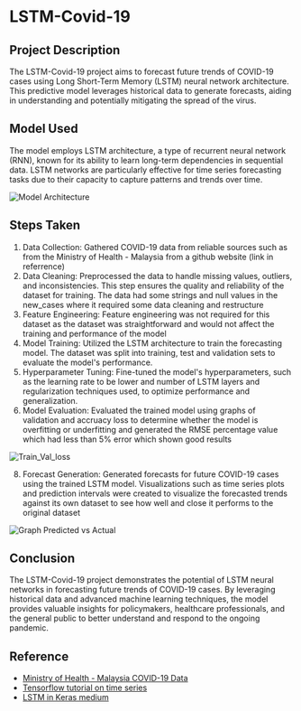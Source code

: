 # LSTM-Covid-19

## Project Description
The LSTM-Covid-19 project aims to forecast future trends of COVID-19 cases using Long Short-Term Memory (LSTM) neural network architecture. This predictive model leverages historical data to generate forecasts, aiding in understanding and potentially mitigating the spread of the virus.

## Model Used
The model employs LSTM architecture, a type of recurrent neural network (RNN), known for its ability to learn long-term dependencies in sequential data. LSTM networks are particularly effective for time series forecasting tasks due to their capacity to capture patterns and trends over time.

![Model Architecture](https://github.com/FlameCerberus/LSTM-Covid-19/assets/96816249/b9558814-7dc6-40a7-b065-68775412d2ad)

## Steps Taken
1. Data Collection: Gathered COVID-19 data from reliable sources such as from the Ministry of Health - Malaysia from a github website (link in referrence)
2. Data Cleaning: Preprocessed the data to handle missing values, outliers, and inconsistencies. This step ensures the quality and reliability of the dataset for training. The data had some strings and null values in the new_cases where it required some data cleaning and restructure
3. Feature Engineering: Feature engineering was not required for this dataset as the dataset was straightforward and would not affect the training and performance of the model
4. Model Training: Utilized the LSTM architecture to train the forecasting model. The dataset was split into training, test and validation sets to evaluate the model's performance.
5. Hyperparameter Tuning: Fine-tuned the model's hyperparameters, such as the learning rate to be lower and number of LSTM layers and regularization techniques used, to optimize performance and generalization.
6. Model Evaluation: Evaluated the trained model using graphs of validation and accruacy loss to determine whether the model is overfitting or underfitting and generated the RMSE percentage value which had less than 5% error which shown good results

![Train_Val_loss](https://github.com/FlameCerberus/LSTM-Covid-19/assets/96816249/e0387364-62c1-42b6-b4b8-287dc1b91901)

8. Forecast Generation: Generated forecasts for future COVID-19 cases using the trained LSTM model. Visualizations such as time series plots and prediction intervals were created to visualize the forecasted trends against its own dataset to see how well and close it performs to the original dataset

![Graph Predicted vs Actual](https://github.com/FlameCerberus/LSTM-Covid-19/assets/96816249/83e1e7cf-5294-49f6-8504-94086bf30573)

## Conclusion
The LSTM-Covid-19 project demonstrates the potential of LSTM neural networks in forecasting future trends of COVID-19 cases. By leveraging historical data and advanced machine learning techniques, the model provides valuable insights for policymakers, healthcare professionals, and the general public to better understand and respond to the ongoing pandemic.

## Reference
- [Ministry of Health - Malaysia COVID-19 Data](https://github.com/MoH-Malaysia/covid19-public)
- [Tensorflow tutorial on time series](https://www.tensorflow.org/tutorials/structured_data/time_series)
- [LSTM in Keras medium](https://medium.com/plain-simple-software/long-short-term-memory-in-keras-acdf61c056da)

